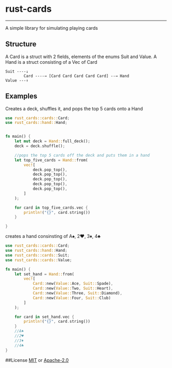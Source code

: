 # rust-cards
---

A simple library for simulating playing cards

## Structure
A Card is a struct with 2 fields, elements of the enums Suit and Value.
A Hand is a struct consisting of a Vec of Card

    Suit ----↓
            Card ----→ [Card Card Card Card Card] --→ Hand
    Value ---↑

## Examples

Creates a deck, shuffles it, and pops the top 5 cards onto a Hand
```rust
use rust_cards::cards::Card;
use rust_cards::hand::Hand;


fn main() {
    let mut deck = Hand::full_deck();
    deck = deck.shuffle();

    //pops the top 5 cards off the deck and puts them in a hand 
    let top_five_cards = Hand::from(
        vec![
            deck.pop_top(),
            deck.pop_top(),
            deck.pop_top(),
            deck.pop_top(),
            deck.pop_top(),
        ]
    );

    for card in top_five_cards.vec {
        println!("{}", card.string())
    }

}
```

creates a hand consinsting of A♠, 2♥, 3♦, 4♣
```rust
use rust_cards::cards::Card;
use rust_cards::hand::Hand;
use rust_cards::cards::Suit;
use rust_cards::cards::Value;

fn main() {
    let set_hand = Hand::from(
        vec![
            Card::new(Value::Ace, Suit::Spade),
            Card::new(Value::Two, Suit::Heart),
            Card::new(Value::Three, Suit::Diamond),
            Card::new(Value::Four, Suit::Club)
        ]
    );

    for card in set_hand.vec {
        println!("{}", card.string())
    }
    //A♠
    //2♥
    //3♦
    //4♣
}
```

##License
[MIT](https://choosealicense.com/licenses/mit/) or [Apache-2.0](https://choosealicense.com/licenses/apache-2.0/)